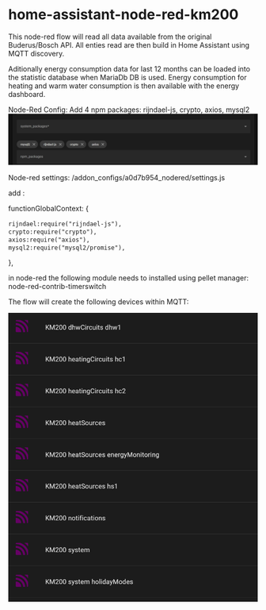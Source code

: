 # home-assistant-node-red-km200

This node-red flow will read all data available from the original Buderus/Bosch API.
All enties read are then build in Home Assistant using MQTT discovery.

Aditionally energy consumption data for last 12 months can be loaded into the statistic database when MariaDb DB is used.
Energy consumption for heating and warm water consumption is then available with the energy dashboard.


Node-Red Config: Add 4 npm packages: rijndael-js, crypto, axios, mysql2
![alt text](image.png)



Node-red settings:  /addon_configs/a0d7b954_nodered/settings.js

add :

  functionGlobalContext: {

    rijndael:require("rijndael-js"),
    crypto:require("crypto"),
    axios:require("axios"),
    mysql2:require("mysql2/promise"),
  },


in node-red the following module needs to installed using pellet manager: node-red-contrib-timerswitch





The flow will create the following devices within MQTT:

![alt text](image-1.png)

